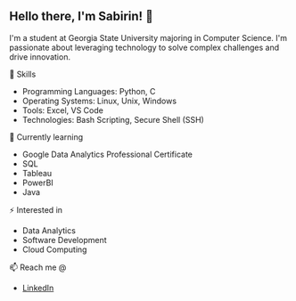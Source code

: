 ## Hello there, I'm Sabirin! 👋
I'm a student at Georgia State University majoring in Computer Science. I'm passionate about leveraging technology to solve complex challenges and drive innovation.

🔭 Skills
- Programming Languages: Python, C
- Operating Systems: Linux, Unix, Windows
- Tools: Excel, VS Code
- Technologies: Bash Scripting, Secure Shell (SSH)

🌱 Currently learning 
- Google Data Analytics Professional Certificate
- SQL
- Tableau
- PowerBI
- Java

⚡ Interested in
- Data Analytics
- Software Development
- Cloud Computing

📫 Reach me @
- [LinkedIn](https://www.linkedin.com/in/sabirin-mohamed/)
